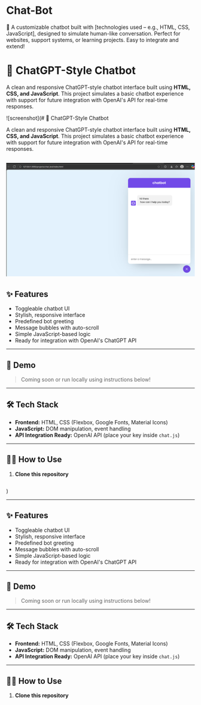 # Chat-Bot
💬 A customizable chatbot built with [technologies used – e.g., HTML, CSS, JavaScript], designed to simulate human-like conversation. Perfect for websites, support systems, or learning projects. Easy to integrate and extend!


# 💬 ChatGPT-Style Chatbot

A clean and responsive ChatGPT-style chatbot interface built using **HTML, CSS, and JavaScript**. This project simulates a basic chatbot experience with support for future integration with OpenAI's API for real-time responses.

![screenshot](# 💬 ChatGPT-Style Chatbot

A clean and responsive ChatGPT-style chatbot interface built using **HTML, CSS, and JavaScript**. This project simulates a basic chatbot experience with support for future integration with OpenAI's API for real-time responses.

![screenshot](chat_bot_SS-1.png)  
---

## ✨ Features

- Toggleable chatbot UI
- Stylish, responsive interface
- Predefined bot greeting
- Message bubbles with auto-scroll
- Simple JavaScript-based logic
- Ready for integration with OpenAI's ChatGPT API

---

## 🚀 Demo

> Coming soon or run locally using instructions below!

---

## 🛠️ Tech Stack

- **Frontend:** HTML, CSS (Flexbox, Google Fonts, Material Icons)
- **JavaScript:** DOM manipulation, event handling
- **API Integration Ready:** OpenAI API (place your key inside `chat.js`)

---

## 🧑‍💻 How to Use

1. **Clone this repository**
   ```bash
   
)  

---

## ✨ Features

- Toggleable chatbot UI
- Stylish, responsive interface
- Predefined bot greeting
- Message bubbles with auto-scroll
- Simple JavaScript-based logic
- Ready for integration with OpenAI's ChatGPT API

---

## 🚀 Demo

> Coming soon or run locally using instructions below!

---

## 🛠️ Tech Stack

- **Frontend:** HTML, CSS (Flexbox, Google Fonts, Material Icons)
- **JavaScript:** DOM manipulation, event handling
- **API Integration Ready:** OpenAI API (place your key inside `chat.js`)

---

## 🧑‍💻 How to Use

1. **Clone this repository**
   ```bash
    
